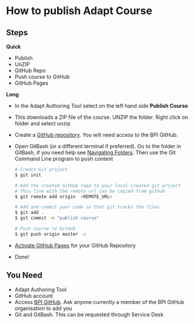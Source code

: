 # How to publish Adapt Course 


## Steps

**Quick**
* Publish
* UnZIP
* GitHub Repo
* Push course to GitHub
* GitHub Pages

**Long**
* In the Adapt Authoring Tool select on the left hand side **Publish Course**
* This downloads a ZIP file of the course. UNZIP the folder. Right click on folder and select unzip
* Create a [GitHub repository](https://docs.github.com/en/github/getting-started-with-github/create-a-repo). You will need access to the BPI GitHub. 
* Open GitBash (or a different terminal if preferred). Go to the folder in GitBash, if you need help see [Navigating Folders](https://github.com/adaptlearning/adapt_authoring/wiki/Just-Enough-Command-Line-for-Installing). Then use the Git Command Line program to push content

  ```bash
  # Create Git project
  $ git init
  
  # Add the created GitHub repo to your local created git project
  # This line with the remote url can be copied from github
  $ git remote add origin  <REMOTE_URL> 
  
  # Add and commit your code so that git tracks the files
  $ git add .
  $ git commit -m "publish course"
  
  # Push course to GitHub
  $ git push origin master -u
  ```
* [Activate GitHub Pages](https://guides.github.com/features/pages/) for your GitHub Repository 
* Done!
  
## You Need
* Adapt Authoring Tool
* GitHub account
* Access [BPI GitHub](https://github.com/best-practice-and-impact). Ask anyone currently a member of the BPI GitHub organisation to add you
* Git and GitBash. This can be requested through Service Desk


